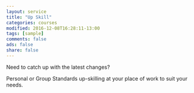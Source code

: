 ```yaml
---
layout: service
title: "Up Skill"
categories: courses
modified: 2016-12-08T16:28:11-13:00
tags: [sample]
comments: false
ads: false
share: false
---
```

Need to catch up with the latest changes?  

Personal or Group Standards up-skilling at your place of work to suit your needs.

